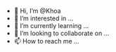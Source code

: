 - 👋 Hi, I’m @Khoa
- 👀 I’m interested in ...
- 🌱 I’m currently learning ...
- 💞️ I’m looking to collaborate on ...
- 📫 How to reach me ...

<!---
Khoa/khoa is a ✨ special ✨ repository because its `README.md` (this file) appears on your GitHub profile.
You can click the Preview link to take a look at your changes.
--->
